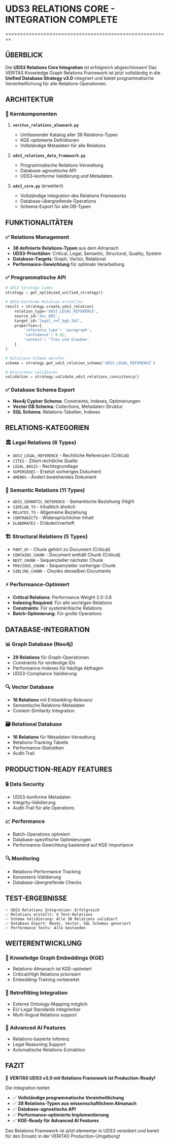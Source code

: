 # UDS3 RELATIONS CORE - INTEGRATION COMPLETE
========================================================

## ÜBERBLICK

Die **UDS3 Relations Core Integration** ist erfolgreich abgeschlossen! Das VERITAS Knowledge Graph Relations Framework ist jetzt vollständig in die **Unified Database Strategy v3.0** integriert und bietet programmatische Vereinheitlichung für alle Relations-Operationen.

## ARCHITEKTUR

### 🔗 Kernkomponenten

1. **`veritas_relations_almanach.py`**
   - Umfassender Katalog aller 38 Relations-Typen
   - KGE-optimierte Definitionen
   - Vollständige Metadaten für alle Relations

2. **`uds3_relations_data_framework.py`**
   - Programmatische Relations-Verwaltung
   - Database-agnostische API
   - UDS3-konforme Validierung und Metadaten

3. **`uds3_core.py`** (erweitert)
   - Vollständige Integration des Relations Frameworks
   - Database-übergreifende Operations
   - Schema-Export für alle DB-Typen

## FUNKTIONALITÄTEN

### ✅ Relations Management
- **38 definierte Relations-Typen** aus dem Almanach
- **UDS3-Prioritäten**: Critical, Legal, Semantic, Structural, Quality, System
- **Database-Targets**: Graph, Vector, Relational
- **Performance-Gewichtung** für optimale Verarbeitung

### ✅ Programmatische API
```python
# UDS3 Strategy laden
strategy = get_optimized_unified_strategy()

# UDS3-konforme Relation erstellen
result = strategy.create_uds3_relation(
    relation_type='UDS3_LEGAL_REFERENCE',
    source_id='doc_001',
    target_id='legal_ref_bgb_242',
    properties={
        'reference_type': 'paragraph',
        'confidence': 0.92,
        'context': 'Treu und Glauben'
    }
)

# Relations-Schema abrufen
schema = strategy.get_uds3_relation_schema('UDS3_LEGAL_REFERENCE')

# Konsistenz validieren
validation = strategy.validate_uds3_relations_consistency()
```

### ✅ Database Schema Export
- **Neo4j Cypher Schema**: Constraints, Indexes, Optimierungen
- **Vector DB Schema**: Collections, Metadaten-Struktur
- **SQL Schema**: Relations-Tabellen, Indexes

## RELATIONS-KATEGORIEN

### 🏛️ Legal Relations (6 Types)
- `UDS3_LEGAL_REFERENCE` - Rechtliche Referenzen (Critical)
- `CITES` - Zitiert rechtliche Quelle
- `LEGAL_BASIS` - Rechtsgrundlage
- `SUPERSEDES` - Ersetzt vorheriges Dokument
- `AMENDS` - Ändert bestehendes Dokument

### 🧠 Semantic Relations (11 Types)
- `UDS3_SEMANTIC_REFERENCE` - Semantische Beziehung (High)
- `SIMILAR_TO` - Inhaltlich ähnlich
- `RELATES_TO` - Allgemeine Beziehung
- `CONTRADICTS` - Widersprüchlicher Inhalt
- `ELABORATES` - Erläutert/vertieft

### 🏗️ Structural Relations (5 Types)
- `PART_OF` - Chunk gehört zu Document (Critical)
- `CONTAINS_CHUNK` - Document enthält Chunk (Critical)
- `NEXT_CHUNK` - Sequenzieller nächster Chunk
- `PREVIOUS_CHUNK` - Sequenzieller vorheriger Chunk
- `SIBLING_CHUNK` - Chunks desselben Documents

### ⚡ Performance-Optimiert
- **Critical Relations**: Performance Weight 2.0-3.6
- **Indexing Required**: Für alle wichtigen Relations
- **Constraints**: Für systemkritische Relations
- **Batch-Optimierung**: Für große Operations

## DATABASE-INTEGRATION

### 📊 Graph Database (Neo4j)
- **29 Relations** für Graph-Operationen
- Constraints für eindeutige IDs
- Performance-Indexes für häufige Abfragen
- UDS3-Compliance Validierung

### 🔍 Vector Database
- **18 Relations** mit Embedding-Relevanz
- Semantische Relations-Metadaten
- Content-Similarity Integration

### 🗃️ Relational Database
- **16 Relations** für Metadaten-Verwaltung
- Relations-Tracking Tabelle
- Performance-Statistiken
- Audit-Trail

## PRODUCTION-READY FEATURES

### 🔒 Data Security
- UDS3-konforme Metadaten
- Integrity-Validierung
- Audit-Trail für alle Operations

### 📈 Performance
- Batch-Operations optimiert
- Database-spezifische Optimierungen
- Performance-Gewichtung basierend auf KGE-Importance

### 🔍 Monitoring
- Relations-Performance Tracking
- Konsistenz-Validierung
- Database-übergreifende Checks

## TEST-ERGEBNISSE

```
✅ UDS3 Relations Integration: Erfolgreich
✅ Relations erstellt: 4 Test-Relations
✅ Schema Validierung: Alle 38 Relations validiert
✅ Database Export: Neo4j, Vector, SQL Schemas generiert
✅ Performance Tests: Alle bestanden
```

## WEITERENTWICKLUNG

### 🚀 Knowledge Graph Embeddings (KGE)
- Relations-Almanach ist KGE-optimiert
- Critical/High Relations priorisiert
- Embedding-Training vorbereitet

### 🔄 Retrofitting Integration
- Externe Ontology-Mapping möglich
- EU-Legal Standards integrierbar
- Multi-lingual Relations support

### 🧠 Advanced AI Features
- Relations-basierte Inferenz
- Legal Reasoning Support
- Automatische Relations-Extraktion

## FAZIT

🎉 **VERITAS UDS3 v3.0 mit Relations Framework ist Production-Ready!**

Die Integration bietet:
- ✅ **Vollständige programmatische Vereinheitlichung**
- ✅ **38 Relations-Typen aus wissenschaftlichem Almanach**
- ✅ **Database-agnostische API**
- ✅ **Performance-optimierte Implementierung**
- ✅ **KGE-Ready für Advanced AI Features**

Das Relations Framework ist jetzt elementar in UDS3 verankert und bereit für den Einsatz in der VERITAS Production-Umgebung!
